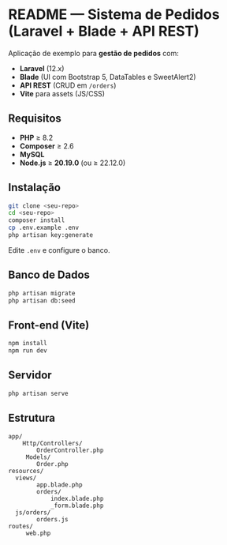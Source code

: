 # README — Sistema de Pedidos (Laravel + Blade + API REST)

Aplicação de exemplo para **gestão de pedidos** com:
- **Laravel** (12.x)
- **Blade** (UI com Bootstrap 5, DataTables e SweetAlert2)
- **API REST** (CRUD em `/orders`)
- **Vite** para assets (JS/CSS)

## Requisitos
- **PHP** ≥ 8.2  
- **Composer** ≥ 2.6  
- **MySQL** 
- **Node.js** ≥ **20.19.0** (ou ≥ 22.12.0)  

## Instalação
```bash
git clone <seu-repo>
cd <seu-repo>
composer install
cp .env.example .env
php artisan key:generate
```

Edite `.env` e configure o banco.

## Banco de Dados
```bash
php artisan migrate
php artisan db:seed
```

## Front-end (Vite)
```bash
npm install
npm run dev
```

## Servidor
```bash
php artisan serve
```

## Estrutura
```
app/
    Http/Controllers/
        OrderController.php
     Models/
        Order.php
resources/
  views/
        app.blade.php
        orders/
            index.blade.php
            _form.blade.php
  js/orders/
        orders.js
routes/
     web.php
```
